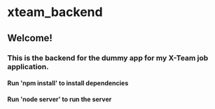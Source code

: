 # xteam_backend
## Welcome!
### This is the backend for the dummy app for my X-Team job application.
#### Run 'npm install' to install dependencies
#### Run 'node server' to run the server
